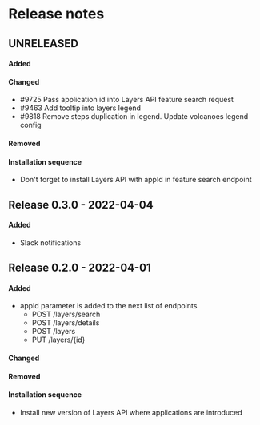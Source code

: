 # Release notes

## UNRELEASED
#### Added

#### Changed
- #9725 Pass application id into Layers API feature search request
- #9463 Add tooltip into layers legend
- #9818 Remove steps duplication in legend. Update volcanoes legend config 

#### Removed

#### Installation sequence
- Don't forget to install Layers API with appId in feature search endpoint 

## Release 0.3.0 - 2022-04-04

#### Added
- Slack notifications


## Release 0.2.0 - 2022-04-01

#### Added
- appId parameter is added to the next list of endpoints
  - POST /layers/search
  - POST /layers/details
  - POST /layers
  - PUT /layers/{id}

#### Changed

#### Removed

#### Installation sequence
- Install new version of Layers API where applications are introduced